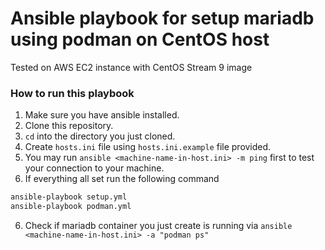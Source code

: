# Ansible playbook for setup mariadb using podman on CentOS host

Tested on AWS EC2 instance with CentOS Stream 9 image

### How to run this playbook

1. Make sure you have ansible installed.
2. Clone this repository.
3. `cd` into the directory you just cloned.
4. Create `hosts.ini` file using `hosts.ini.example` file provided.
5. You may run `ansible <machine-name-in-host.ini> -m ping` first to test your connection to your machine.
6. If everything all set run the following command
```bash
ansible-playbook setup.yml
ansible-playbook podman.yml
```
6. Check if mariadb container you just create is running via `ansible <machine-name-in-host.ini> -a "podman ps"`
